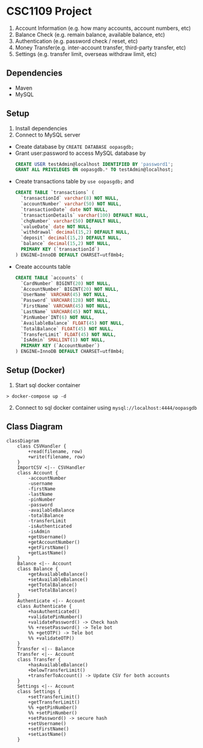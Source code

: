 # CSC1109 Project

1. Account Information (e.g. how many accounts, account numbers, etc)
2. Balance Check (e.g. remain balance, available balance, etc)
3. Authentication (e.g. password check / reset, etc)
4. Money Transfer(e.g. inter-account transfer, third-party transfer, etc)
5. Settings (e.g. transfer limit, overseas withdraw limit, etc)

## Dependencies

- Maven
- MySQL

## Setup

1. Install dependencies
2. Connect to MySQL server
  - Create database by `CREATE DATABASE oopasgdb;`
  - Grant user:password to access MySQL database by 
    ```sql
    CREATE USER testAdmin@localhost IDENTIFIED BY 'password1';
    GRANT ALL PRIVILEGES ON oopasgdb.* TO testAdmin@localhost;
    ```
  - Create transactions table by `use oopasgdb;` and
    ```sql
    CREATE TABLE `transactions` (
      `transactionId` varchar(8) NOT NULL,
      `accountNumber` varchar(50) NOT NULL,
      `transactionDate` date NOT NULL,
      `transactionDetails` varchar(100) DEFAULT NULL,
      `chqNumber` varchar(50) DEFAULT NULL,
      `valueDate` date NOT NULL,
      `withdrawal` decimal(15,2) DEFAULT NULL,
      `deposit` decimal(15,2) DEFAULT NULL,
      `balance` decimal(15,2) NOT NULL,
      PRIMARY KEY (`transactionId`)
    ) ENGINE=InnoDB DEFAULT CHARSET=utf8mb4;
    ```
  - Create accounts table
    ```sql
    CREATE TABLE `accounts` (
      `CardNumber` BIGINT(20) NOT NULL,
      `AccountNumber` BIGINT(20) NOT NULL,
      `UserName` VARCHAR(45) NOT NULL,
      `Password` VARCHAR(128) NOT NULL,
      `FirstName` VARCHAR(45) NOT NULL,
      `LastName` VARCHAR(45) NOT NULL,
      `PinNumber`INT(6) NOT NULL,
      `AvailableBalance` FLOAT(45) NOT NULL,
      `TotalBalance` FLOAT(45) NOT NULL,
      `TransferLimit` FLOAT(45) NOT NULL,
      `IsAdmin` SMALLINT(1) NOT NULL,
      PRIMARY KEY (`AccountNumber`)
    ) ENGINE=InnoDB DEFAULT CHARSET=utf8mb4;
    ```

## Setup (Docker)

1. Start sql docker container
  ```shell
  > docker-compose up -d
  ```
2. Connect to sql docker container using `mysql://localhost:4444/oopasgdb`

## Class Diagram

```mermaid
classDiagram
    class CSVHandler {
        +read(filename, row)
        +write(filename, row)
    }
    ImportCSV <|-- CSVHandler
    class Account {
        -accountNumber
        -username
        -firstName
        -lastName
        -pinNumber
        -password
        -availableBalance
        -totalBalance
        -transferLimit
        -isAuthenticated
        -isAdmin
        +getUsername()
        +getAccountNumber()
        +getFirstName()
        +getLastName()
    }
    Balance <|-- Account
    class Balance {
        +getAvailableBalance()
        +setAvailableBalance()
        +getTotalBalance()
        +setTotalBalance()
    }
    Authenticate <|-- Account
    class Authenticate {
        +hasAuthenticated()
        +validatePinNumber()
        +validatePassword() -> Check hash
        %% +resetPassword() -> Tele bot
        %% +getOTP() -> Tele bot
        %% +validateOTP()
    }
    Transfer <|-- Balance
    Transfer <|-- Account
    class Transfer {
        +hasAvailableBalance()
        +belowTransferLimit()
        +transferToAccount() -> Update CSV for both accounts
    }
    Settings <|-- Account
    class Settings {
        +setTransferLimit()
        +getTransferLimit()
        %% +getPinNumber()
        %% +setPinNumber()
        +setPassword() -> secure hash
        +setUsername()
        +setFirstName()
        +setLastName()
    }
```
